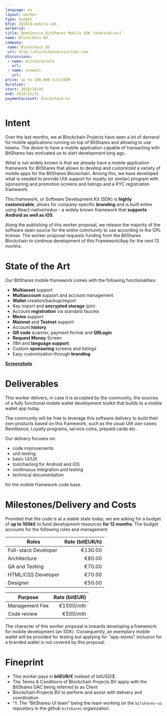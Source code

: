 ```yaml
---
language: en
layout: worker
type: budget
bfid: 201810-mobile-sdk
workerid:
title: OpenSource BitShares Mobile SDK (android/ios)
name: Blockchain BV
company:
 name: Blockchain BV
 url: http://blockchainprojectsbv.com
discussions:
 - name: bitsharestalk
   url:
 - name: steemit
   url:
price: up to 100,000 €/bitEUR
duration: 
start: 2018/10/01
end: 2018/12/31
paymentaccount: blockchain-bv
---
```


# Intent

Over the last months, we at Blockchain Projects have seen a lot of demand for mobile applications running on top of
BitShares and allowing to use tokens. The desire to have a mobile application capable of transacting with BitShares has
motivated us to start development long ago.

What is not widely known is that we already have a mobile application framework for BitShares that allows to develop and
customized a variety of mobile apps for the BitShares Blockchain. Among this, we have developed what is needed to
provide UIA support for loyalty (or similar) program with sponsoring and promotion screens and listings and a KYC
registration framework.

This framework, or Software Development Kit (SDK) is **highly customizable**, allows for company-specific **branding**
and is built entire using React-native/redux - a widely known framework that **supports Android as well as iOS**.

Along the publishing of this worker proposal, we release the majority of the software open source for the entire
community to use according to the GPL license. The worker proposal requests funding from the BitShares Blockchain to
continue development of this Framework/App for the next 12 months.

# State of the Art

Our BitShares mobile framework comes with the following functionalities:

* **Multiasset** support
* **Multiaccount** support and account management
* **Wallet** creation/backup/import
* Key import and **encrypted storage** (pin)
* Account **registration** via standard faucets
* **Memo** support
* **Mainnet** and **Testnet** support
* Account **history**
* **QR code** scanner, payment format and **QRLogin**
* **Request Money** Screen
* I18n and **language support**
* Custom **sponsoring** screens and listings
* Easy customization through **branding**

**[Screenshots](2018-10-mobile-sdk/)**

# Deliverables

This worker delivers, in case it is accepted by the community, the sources of a fully functional mobile wallet
development toolkit that builds to a mobile wallet app today.

The community will be free to leverage this software delivery to build their own products based on this framework, such
as the usual UIA use-cases: Remittance, Loyalty programs, service coins, prepaid cards etc.

Our delivery focuses on:
* code improvements
* unit testing
* basic UI/UX
* toolchaining for Android and iOS
* continuous integration and testing
* technical documentation

for the mobile framework code base.

# Milestones/Delivery and Costs

Provided that the code is at a stable state today, we are asking for a budget of **up to 100k€** to fund development
resources **for 12 months**. The budget accounts for the following roles and management

| Roles                          | Rate (bitEUR/h)  | 
| ------------------------------ | ---------------: | 
| Full-stack Developer           | €130.00          | 
| Architecture                   | €80.00           | 
| QA and Testing                 | €70.00           | 
| HTML/CSS Developer             | €70.00           | 
| Designer                       | €50.00           | 

| Purpose                        | Rate (bitEUR)   | 
| ------------------------------ | ---------------: | 
| Management Fee                 | €1500/mth        | 
| Code review                    |  €500/mth        | 

The character of this worker proposal is towards developing a framework for mobile development (an SDK).
Consequently, an exemplary mobile wallet will be provided for testing but applying for "app-stores" inclusion for
a branded wallet is not covered by this proposal.

# Fineprint

* This worker pays in **bitEUR/€** instead of bitUSD/$
* The Terms & Conditions of Blockchain Projects BV apply with the BitShares DAC being referred to as Client
* Blockchain Projects BV to perform and assist with delivery and coordination
* ^1: The "BitShares-UI team" being the team working on the `bitshares-ui` repository in the github `bitshares` organization.
